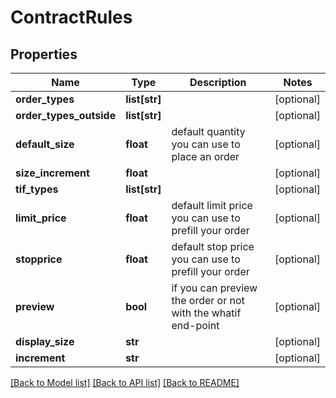 # ContractRules

## Properties
Name | Type | Description | Notes
------------ | ------------- | ------------- | -------------
**order_types** | **list[str]** |  | [optional] 
**order_types_outside** | **list[str]** |  | [optional] 
**default_size** | **float** | default quantity you can use to place an order | [optional] 
**size_increment** | **float** |  | [optional] 
**tif_types** | **list[str]** |  | [optional] 
**limit_price** | **float** | default limit price you can use to prefill your order | [optional] 
**stopprice** | **float** | default stop price you can use to prefill your order | [optional] 
**preview** | **bool** | if you can preview the order or not with the whatif end-point | [optional] 
**display_size** | **str** |  | [optional] 
**increment** | **str** |  | [optional] 

[[Back to Model list]](../README.md#documentation-for-models) [[Back to API list]](../README.md#documentation-for-api-endpoints) [[Back to README]](../README.md)


